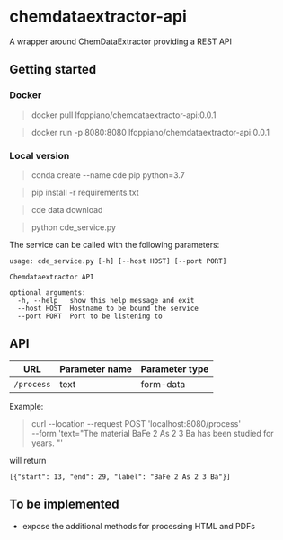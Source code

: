 # chemdataextractor-api
A wrapper around ChemDataExtractor providing a REST API

## Getting started

### Docker 

> docker pull lfoppiano/chemdataextractor-api:0.0.1

> docker run -p 8080:8080 lfoppiano/chemdataextractor-api:0.0.1

### Local version 

> conda create --name cde pip python=3.7

> pip install -r requirements.txt

> cde data download 

> python cde_service.py 

The service can be called with the following parameters:

```
usage: cde_service.py [-h] [--host HOST] [--port PORT]

Chemdataextractor API

optional arguments:
  -h, --help   show this help message and exit
  --host HOST  Hostname to be bound the service
  --port PORT  Port to be listening to
```


## API 

  URL    | Parameter name | Parameter type |
---------|----------------|----------------| 
`/process`| text          |   form-data    | 


Example: 

> curl --location --request POST 'localhost:8080/process' \
--form 'text="The material BaFe 2 As 2 3 Ba has been studied for years. "'

will return 
```
[{"start": 13, "end": 29, "label": "BaFe 2 As 2 3 Ba"}]
```


## To be implemented
 - expose the additional methods for processing HTML and PDFs